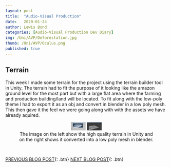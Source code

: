 ```yaml
---
layout: post
title:  "Audio-Visual Production"
date:   2020-01-24
author: Lewis Bond
categories: [Audio-Visual Production Dev Diary]
img: /Uni/AVP/Deforestation.jpg
thumb: /Uni/AVP/Oculus.png
published: true
---
```

<!--more-->

## Terrain

This week I made some terrain for the project using the terrain builder tool in Unity. The terrain had to fit the purpose of it looking like the amazon ground level for the most part but with a large flat area where the farming and production building/land will be located. To fit along with the low-poly theme I had to export it as an obj and convert in blender in a low poly mesh. This then gave it the feel we were going along with with the assets we have already aquired.

<center>
	<figure class="half">
	    <a href="/assets/img/blog/Uni/AVP/unityTerrain.jpg"><img src="/assets/img/blog/Uni/AVP/unityTerrain.jpg" height="25"></a>
		<a href="/assets/img/blog/Uni/AVP/blenderTerrain.jpg"><img src="/assets/img/blog/Uni/AVP/blenderTerrain.jpg" height="25"></a>
	    <figcaption>The image on the left show the high quality terrain in Unity and on the right shows it converted into a low poly mesh in blender.</figcaption>
	</figure>
</center>
<br/>

[PREVIOUS BLOG POST](https://lbondi7.github.io/low%20level%20programming%20dev%20diary/ex-machina%20dev%20diary/AVP-dd-ExMachina-1){: .btn}
[NEXT BLOG POST](https://lbondi7.github.io/audio-visual%20production%20dev%20diary/avp-dd-Deforestation-2){: .btn}
